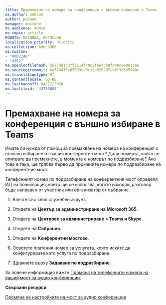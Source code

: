 ```yaml
---
title: Премахване на номера за конференция с външно избиране в Teams
ms.author: pebaum
author: pebaum
manager: mnirkhe
ms.audience: Admin
ms.topic: article
ROBOTS: NOINDEX, NOFOLLOW
localization_priority: Priority
ms.collection: Adm_O365
ms.custom:
- "9002248"
- "4352"
ms.openlocfilehash: 5677d41c37f3114f40c2fae7cb0fd48c040813a6
ms.sourcegitcommit: 6a3748f5c05693ca0c19a829287cb8f30635940c
ms.translationtype: HT
ms.contentlocale: bg-BG
ms.lasthandoff: 04/22/2020
ms.locfileid: "43789003"
---
```

# <a name="teams-dial-in-conferencing-number-removal"></a>Премахване на номера за конференция с външно избиране в Teams

Имате ли нужда от помощ за премахване на номера на конференция с външно избиране от вашия конферентен мост? Дали номерът, който се опитвате да премахнете, в момента е номерът по подразбиране? Ако това е така, ще трябва първо да промените номера по подразбиране на конферентния мост.

Телефонният номер по подразбиране на конферентния мост определя ИД на повикващия, който ще се използва, когато изходящ разговор бъде направен от участник или организатор от събрание.

1. Влезте със своя служебен акаунт.

2. Отидете на **Център за администриране на Microsoft 365**.

3. Отидете на **Центрове за администриране > Teams и Skype**.

4. Отидете на **Събрания**.

5. Отидете на **Конферентни мостове**.

6. Осветете платения номер за услугата, която искате да конфигурирате като услуга по подразбиране.

7. Щракнете върху **Задаване по подразбиране**.

За повече информация вижте [Промяна на телефонните номера на вашия мост за аудио конференции](https://docs.microsoft.com/microsoftteams/change-the-phone-numbers-on-your-audio-conferencing-bridge).

**Свързани ресурси**

[Промяна на настройките на мост за аудио конференции](https://docs.microsoft.com/microsoftteams/change-the-settings-for-an-audio-conferencing-bridge)
